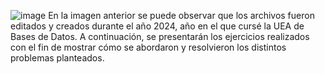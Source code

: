 ![image](https://github.com/user-attachments/assets/03281542-32eb-4ffe-9422-455e792fcdfa)
En la imagen anterior se puede observar que los archivos fueron editados y creados durante el año 2024,
año en el que cursé la UEA de Bases de Datos. A continuación, se presentarán los ejercicios realizados 
con el fin de mostrar cómo se abordaron y resolvieron los distintos problemas planteados.



